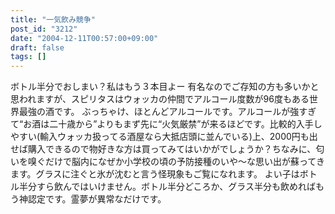```yaml
---
title: "一気飲み競争"
post_id: "3212"
date: "2004-12-11T00:57:00+09:00"
draft: false
tags: []
---
```



ボトル半分でおしまい？私はもう３本目よー 有名なのでご存知の方も多いかと思われますが、スピリタスはウォッカの仲間でアルコール度数が96度もある世界最強の酒です。 ぶっちゃけ、ほとんどアルコールです。アルコールが強すぎて“お酒は二十歳から”よりもまず先に“火気厳禁”が来るほどです。比較的入手しやすい(輸入ウォッカ扱ってる酒屋なら大抵店頭に並んでいる)上、2000円も出せば購入できるので物好きな方は買ってみてはいかがでしょうか？ちなみに、匂いを嗅ぐだけで脳内になぜか小学校の頃の予防接種のいや～な思い出が蘇ってきます。グラスに注ぐと氷が沈むと言う怪現象もご覧になれます。 よい子はボトル半分すら飲んではいけません。ボトル半分どころか、グラス半分も飲めればもう神認定です。霊夢が異常なだけです。
